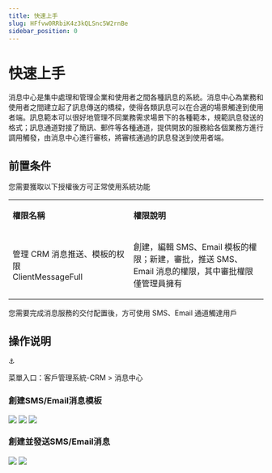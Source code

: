 ```yaml
---
title: 快速上手
slug: HFfvw0RRbiK4z3kQLSnc5W2rnBe
sidebar_position: 0
---
```



# 快速上手

消息中心是集中處理和管理企業和使用者之間各種訊息的系統。消息中心為業務和使用者之間建立起了訊息傳送的橋樑，使得各類訊息可以在合適的場景觸達到使用者端。訊息範本可以很好地管理不同業務需求場景下的各種範本，規範訊息發送的格式；訊息通道對接了簡訊、郵件等各種通道，提供開放的服務給各個業務方進行調用觸發，由消息中心進行審核，將審核通過的訊息發送到使用者端。

## 前置条件

您需要獲取以下授權後方可正常使用系統功能

<table>
<colgroup>
<col width="293"/>
<col width="392"/>
</colgroup>
<tbody>
<tr><td><p><strong>權限名稱</strong></p></td><td><p><strong>權限說明</strong></p></td></tr>
<tr><td><p>管理 CRM 消息推送、模板的权限<br/>ClientMessageFull</p></td><td><p>創建，編輯 SMS、Email 模板的權限；新建，審批，推送 SMS、Email 消息的權限，其中審批權限僅管理員擁有</p></td></tr>
</tbody>
</table>

您需要完成消息服務的交付配置後，方可使用 SMS、Email 通道觸達用戶

## 操作说明

<div class="callout callout-bg-6 callout-border-6">
<div class='callout-emoji'>⚓</div>
<p>菜單入口：客戶管理系統-CRM  &gt; 消息中心</p>
</div>

### 創建SMS/Email消息模板

<img src="/assets/T9DNb440YoSgisxdlCUcrkQxnUd.png" src-width="2684" src-height="1548" align="center"/>

<img src="/assets/FeX9bfTaooe1Dixetvwclxmfn9b.png" src-width="2670" src-height="1600" align="center"/>

<img src="/assets/V5OGbpOzSoyIuRxBgp2cwzgjnPf.png" src-width="2662" src-height="1600" align="center"/>

### 創建並發送SMS/Email消息

<img src="/assets/ZIM4bHevZo67Bfx55EncVjKxnIf.png" src-width="2640" src-height="1510" align="center"/>

<img src="/assets/M5k7bV258oEAeLx5LcgcqSIGnDf.png" src-width="1992" src-height="1618" align="center"/>

